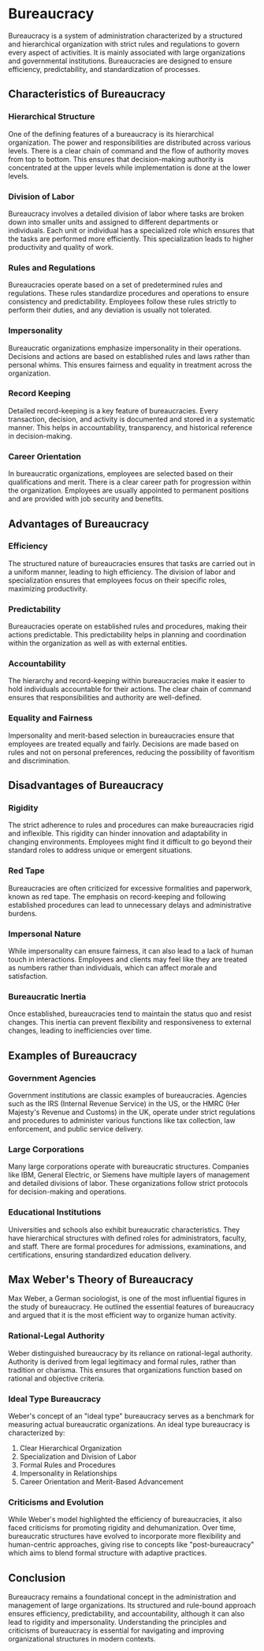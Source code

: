 # Bureaucracy

Bureaucracy is a system of administration characterized by a structured and hierarchical organization with strict rules and regulations to govern every aspect of activities. It is mainly associated with large organizations and governmental institutions. Bureaucracies are designed to ensure efficiency, predictability, and standardization of processes.

## Characteristics of Bureaucracy

### Hierarchical Structure
One of the defining features of a bureaucracy is its hierarchical organization. The power and responsibilities are distributed across various levels. There is a clear chain of command and the flow of authority moves from top to bottom. This ensures that decision-making authority is concentrated at the upper levels while implementation is done at the lower levels.

### Division of Labor
Bureaucracy involves a detailed division of labor where tasks are broken down into smaller units and assigned to different departments or individuals. Each unit or individual has a specialized role which ensures that the tasks are performed more efficiently. This specialization leads to higher productivity and quality of work.

### Rules and Regulations
Bureaucracies operate based on a set of predetermined rules and regulations. These rules standardize procedures and operations to ensure consistency and predictability. Employees follow these rules strictly to perform their duties, and any deviation is usually not tolerated.

### Impersonality
Bureaucratic organizations emphasize impersonality in their operations. Decisions and actions are based on established rules and laws rather than personal whims. This ensures fairness and equality in treatment across the organization.

### Record Keeping
Detailed record-keeping is a key feature of bureaucracies. Every transaction, decision, and activity is documented and stored in a systematic manner. This helps in accountability, transparency, and historical reference in decision-making.

### Career Orientation
In bureaucratic organizations, employees are selected based on their qualifications and merit. There is a clear career path for progression within the organization. Employees are usually appointed to permanent positions and are provided with job security and benefits.

## Advantages of Bureaucracy

### Efficiency
The structured nature of bureaucracies ensures that tasks are carried out in a uniform manner, leading to high efficiency. The division of labor and specialization ensures that employees focus on their specific roles, maximizing productivity.

### Predictability
Bureaucracies operate on established rules and procedures, making their actions predictable. This predictability helps in planning and coordination within the organization as well as with external entities.

### Accountability
The hierarchy and record-keeping within bureaucracies make it easier to hold individuals accountable for their actions. The clear chain of command ensures that responsibilities and authority are well-defined.

### Equality and Fairness
Impersonality and merit-based selection in bureaucracies ensure that employees are treated equally and fairly. Decisions are made based on rules and not on personal preferences, reducing the possibility of favoritism and discrimination.

## Disadvantages of Bureaucracy

### Rigidity
The strict adherence to rules and procedures can make bureaucracies rigid and inflexible. This rigidity can hinder innovation and adaptability in changing environments. Employees might find it difficult to go beyond their standard roles to address unique or emergent situations.

### Red Tape
Bureaucracies are often criticized for excessive formalities and paperwork, known as red tape. The emphasis on record-keeping and following established procedures can lead to unnecessary delays and administrative burdens.

### Impersonal Nature
While impersonality can ensure fairness, it can also lead to a lack of human touch in interactions. Employees and clients may feel like they are treated as numbers rather than individuals, which can affect morale and satisfaction.

### Bureaucratic Inertia
Once established, bureaucracies tend to maintain the status quo and resist changes. This inertia can prevent flexibility and responsiveness to external changes, leading to inefficiencies over time.

## Examples of Bureaucracy

### Government Agencies
Government institutions are classic examples of bureaucracies. Agencies such as the IRS (Internal Revenue Service) in the US, or the HMRC (Her Majesty's Revenue and Customs) in the UK, operate under strict regulations and procedures to administer various functions like tax collection, law enforcement, and public service delivery.

### Large Corporations
Many large corporations operate with bureaucratic structures. Companies like IBM, General Electric, or Siemens have multiple layers of management and detailed divisions of labor. These organizations follow strict protocols for decision-making and operations.

### Educational Institutions
Universities and schools also exhibit bureaucratic characteristics. They have hierarchical structures with defined roles for administrators, faculty, and staff. There are formal procedures for admissions, examinations, and certifications, ensuring standardized education delivery.

## Max Weber's Theory of Bureaucracy

Max Weber, a German sociologist, is one of the most influential figures in the study of bureaucracy. He outlined the essential features of bureaucracy and argued that it is the most efficient way to organize human activity.

### Rational-Legal Authority
Weber distinguished bureaucracy by its reliance on rational-legal authority. Authority is derived from legal legitimacy and formal rules, rather than tradition or charisma. This ensures that organizations function based on rational and objective criteria.

### Ideal Type Bureaucracy
Weber's concept of an "ideal type" bureaucracy serves as a benchmark for measuring actual bureaucratic organizations. An ideal type bureaucracy is characterized by:

1. Clear Hierarchical Organization
2. Specialization and Division of Labor
3. Formal Rules and Procedures
4. Impersonality in Relationships
5. Career Orientation and Merit-Based Advancement

### Criticisms and Evolution
While Weber's model highlighted the efficiency of bureaucracies, it also faced criticisms for promoting rigidity and dehumanization. Over time, bureaucratic structures have evolved to incorporate more flexibility and human-centric approaches, giving rise to concepts like "post-bureaucracy" which aims to blend formal structure with adaptive practices.

## Conclusion
Bureaucracy remains a foundational concept in the administration and management of large organizations. Its structured and rule-bound approach ensures efficiency, predictability, and accountability, although it can also lead to rigidity and impersonality. Understanding the principles and criticisms of bureaucracy is essential for navigating and improving organizational structures in modern contexts.